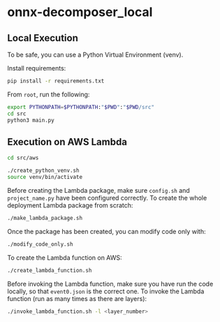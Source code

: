 # onnx-decomposer_local

## Local Execution

To be safe, you can use a Python Virtual Environment (venv).

Install requirements:
```bash
pip install -r requirements.txt
```

From `root`, run the following:
```bash
export PYTHONPATH=$PYTHONPATH:"$PWD":"$PWD/src"
cd src
python3 main.py
```


## Execution on AWS Lambda

```bash
cd src/aws
```

```bash
./create_python_venv.sh
source venv/bin/activate
```

Before creating the Lambda package, make sure `config.sh` and `project_name.py` have been configured correctly.
To create the whole deployment Lambda package from scratch:
```bash
./make_lambda_package.sh
```

Once the package has been created, you can modify code only with:
```bash
./modify_code_only.sh
```

To create the Lambda function on AWS:
```bash
./create_lambda_function.sh
```

Before invoking the Lambda function, make sure you have run the code locally, so that `event0.json` is the correct one.
To invoke the Lambda function (run as many times as there are layers):
```bash
./invoke_lambda_function.sh -l <layer_number>
```

